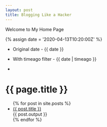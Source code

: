 ```yaml
---
layout: post
title: Blogging Like a Hacker
---
```


Welcome to My Home Page

{% assign date = '2020-04-13T10:20:00Z' %}

- Original date - {{ date }}
- With timeago filter - {{ date | timeago }}

- 
<h1>{{ page.title }}</h1>

<ul>
  {% for post in site.posts %}
    <li>
      <a href="{{ site.baseurl }}{{ post.url }}">{{ post.title }}</a>
      <div>
        {{ post.output }}
      </div>
    </li>
  {% endfor %}
</ul>
